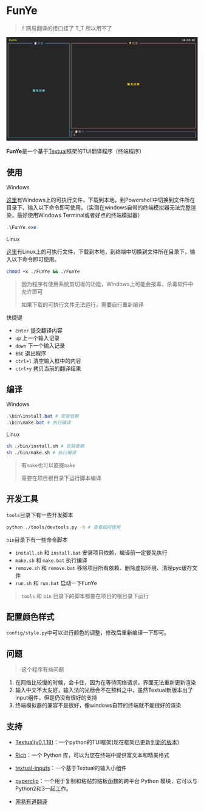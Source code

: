 # FunYe

> :bangbang: 网易翻译的接口挂了 T_T
> 所以用不了

![screenshot](./img/show.gif)

**FunYe**是一个基于[Textual](https://github.com/Textualize/textual)框架的TUI翻译程序（终端程序）


## 使用

Windows

[这里](https://github.com/kaze-k/FunYe/releases/tag/v1.0.0)有Windows上的可执行文件，下载到本地，到Powershell中切换到文件所在目录下，输入以下命令即可使用。（实测在windows自带的终端模拟器无法完整渲染，最好使用Windows Terminal或者好点的终端模拟器）

```Powershell
.\FunYe.exe
```

Linux

[这里](https://github.com/kaze-k/FunYe/releases/tag/v1.0.0)有Linux上的可执行文件，下载到本地，到终端中切换到文件所在目录下，输入以下命令即可使用。

```bash
chmod +x ./FunYe && ./FunYe
```

> 因为程序有使用系统剪切板的功能，Windows上可能会报毒，杀毒软件中允许即可
>
> 如果下载的可执行文件无法运行，需要自行重新编译

快捷键

- `Enter` 提交翻译内容
- `up` 上一个输入记录
- `down` 下一个输入记录
- `ESC` 退出程序
- `ctrl+l` 清空输入框中的内容
- `ctrl+y` 拷贝当前的翻译结果


## 编译

Windows

```powershell
.\bin\install.bat # 安装依赖
.\bin\make.bat # 执行编译
```

Linux

```bash
sh ./bin/install.sh # 安装依赖
sh ./bin/make.sh # 执行编译
```

> 有`make`也可以直接`make`
>
> 需要在项目根目录下运行脚本编译


## 开发工具

`tools`目录下有一些开发脚本

``` sh
python ./tools/devtools.py -h # 查看如何使用
```

`bin`目录下有一些命令脚本

- `install.sh` 和 `install.bat` 安装项目依赖，编译前一定要先执行
- `make.sh` 和 `make.bat` 执行编译
- `remove.sh` 和 `remove.bat` 移除项目所有依赖、删除虚拟环境、清理pyc缓存文件
- `run.sh` 和 `run.bat` 启动一下FunYe

> `tools` 和 `bin` 目录下的脚本都要在项目的根目录下运行


## 配置颜色样式

`config/style.py`中可以进行颜色的调整，修改后重新编译一下即可。


## 问题

> 这个程序有些问题
1. 在网络比较慢的时候，会卡住，因为在等待网络请求，界面无法重新更新渲染
2. 输入中文不太友好，输入法的光标会不在预料之中，虽然Textual新版本出了input组件，但是仍没有很好的支持
3. 终端模拟器的兼容不是很好，像windows自带的终端就不能很好的渲染


## 支持
- [Textual(v0.1.18)](https://github.com/Textualize/textual/tree/v0.1.18)：一个python的TUI框架(现在框架已更新到[新的版本](https://github.com/Textualize/textual))

- [Rich](https://github.com/Textualize/rich)：一个 Python 库，可以为您在终端中提供富文本和精美格式

- [textual-inputs](https://github.com/sirfuzzalot/textual-inputs)：一个基于Textual的输入小组件

- [pyperclip](https://github.com/asweigart/pyperclip)：一个用于复制和粘贴剪贴板函数的跨平台 Python 模块，它可以与 Python2和3一起工作。

- [网易有道翻译](https://fanyi.youdao.com/)
